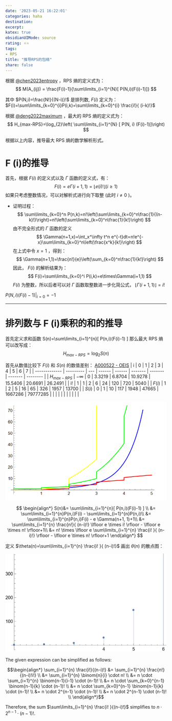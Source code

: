 ```yaml
---
date: '2023-05-21 16:22:01'
categories: haha 
destination: 
excerpt: 
katex: true
obsidianUIMode: source
rating: ⭐⭐
tags:  
- RPS 
title: "推导RPS的包络"
share: false
---
```




根据 [@chen2023entropy](private/02-Reading/mdnotes/@chen2023entropy.md) ，RPS 熵的定义式为： 
$$
M(A_{ij}) = \frac{F(i)-1}{\sum\limits_{i=1}^{N}[ P(N,i)(F(i)-1)]}
$$

其中 $P(N,i)=\frac{N!}{(N-i)}!$ 是排列数, $F(i)$ 定义为： $F(i)=\sum\limits_{k=0}^{i}P(i,k)=\sum\limits_{k=0}^{i} \frac{i!}{	(i-k)!}$


根据 [@deng2022maximum](private/02-Reading/mdnotes/@deng2022maximum.md) ，最大的 RPS 熵的定义式为：
$$
H_{max-RPS}=\log_{2}\left( \sum\limits_{i=1}^{N} [ P(N, i) (F(i)-1)]\right)
$$

根据以上内容，推导最大 RPS 熵的数学解析形式。



# F (i)的推导

首先，根据 $F(i)$ 的定义式以及 $\Gamma$ 函数的定义式，有：
$$
F(i)=e \Gamma(i+1,1)=\lfloor e (i)! \rfloor(i \geqslant 1)
$$
如果只考虑整数情况，可以对解析式进行向下取整 (此时 $i\neq 0$ )。


- 证明过程：
$$
\sum\limits_{k=0}^n P(n,k)=n!\left(\sum\limits_{k=0}^n\frac{1}{(n-k)!}\right)=n!\left(\sum\limits_{k=0}^n\frac{1}{k!}\right)
$$
由不完全形式的 $\Gamma$ 函数的定义
$$
\Gamma(n+1,x)=\int_x^\infty t^n e^{-t}dt=n!e^{-x}\sum\limits_{k=0}^n\left(\frac{x^k}{k!}\right)
$$
在上式中令 $x=1$ ，得到：
$$
\Gamma(n+1,1)=\frac{n!}{e}\left(\sum_{k=0}^n\frac{1}{k!}\right)
$$
因此， $F(i)$ 的解析结果为：
$$
F(i)=\sum\limits_{k=0}^i P(i,k)=e\times\Gamma(i+1,1)
$$
$F(i)$ 为整数，所以后者可以对 $\Gamma$ 函数取整数进一步化简公式， $\lfloor\Gamma(i+1,1)\rfloor=i!$

$P(N, i) (F(i)-1)|_{i=0}=-1$ 

---

# 排列数与 F (i)乘积的和的推导

首先定义求和函数 
S(n)=\sum\limits_{i=1}^{n}[ P(n,i)(F(i)-1) ] 
那么最大 RPS 熵可以改写成：
$$
H_{max-RPS}=\log_2S(n)
$$

首先从数值比较下 $F(i)$ 和 $S(n)$ 的数值差别：
[A000522 - OEIS](https://oeis.org/A000522)
| i             | 0         | 1   | 2      | 3      | 4       | 5       | 6       | 7        |
| ------------- | --------- | --- | ------ | ------ | ------- | ------- | ------- | -------- |
| $H_{max-RPS}$ | $-\infty$ | 0   | 3.3219 | 6.8704 | 10.9278 | 15.5406 | 20.6691 | 26.2491  |
| i!            | 1         | 1   | 2      | 6      | 24      | 120     | 720     | 5040         |
| $F(i)$        | 1         | 2   | 5      | 16     | 65      | 326     | 1957    | 13700    |
| $S(i)$        | 0         | 1   | 10     | 117    | 1948    | 47665   | 1667286 | 79777285 |
|               |           |     |        |        |         |         |         |          |

<!--Upload failed, remote server returned an error: Imgur is temporarily over capacity. Please try again later.-->
![](private/08-Assets/Pasted%20image%2020230521213626.png)

$$
\begin{align*}
S(n)&= \sum\limits_{i=1}^{n}[ P(n,i)(F(i)-1) ] \\
&= \sum\limits_{i=1}^{n}P(n,i)F(i) - \sum\limits_{i=1}^{n}P(n,i)\\
&= \sum\limits_{i=1}^{n}P(n,i)F(i) - e \Gamma(n+1, 1)+1\\
&= \sum\limits_{i=1}^{n} \frac{n!}{	(n-i)!} \lfloor e \times i! \rfloor - \lfloor e \times n! \rfloor+1\\
&= n! \times \lfloor e \sum\limits_{i=1}^{n} \frac{i! }{	(n-i)!} \rfloor - \lfloor e \times n! \rfloor+1
\end{align*}
$$


定义 $\theta(n)=\sum\limits_{i=1}^{n} \frac{i! }{	(n-i)!}$
画出 $\theta(n)$ 的散点图：

![](private/08-Assets/Pasted%20image%2020230521235951.png)

The given expression can be simplified as follows:

$$\begin{align*} \sum_{i=1}^{n} \frac{i!}{(n-i)!} &= \sum_{i=1}^{n} \frac{n!}{(n-i)!i!} \\
&= \sum_{i=1}^{n} \binom{n}{i} \cdot n! \\
&= n \cdot \sum_{i=1}^{n} \binom{n-1}{i-1} \cdot (n-1)! \\
&= n \cdot \sum_{k=0}^{n-1} \binom{n-1}{k} \cdot (n-1)! \\
&= n \cdot \sum_{k=0}^{n-1} \binom{n-1}{k} \cdot (n-1)! \\
&= n \cdot 2^{n-1} \cdot (n-1)! \\
&= n \cdot 2^{n-1} \cdot (n-1)! \\
\end{align*}$$

Therefore, the sum $\sum\limits_{i=1}^{n} \frac{i! }{(n-i)!}$ simplifies to $n \cdot 2^{n-1} \cdot (n-1)!$.